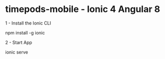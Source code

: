# timepods-mobile - Ionic 4 Angular 8

1 - Install the Ionic CLI

npm install -g ionic

2 - Start App

ionic serve


